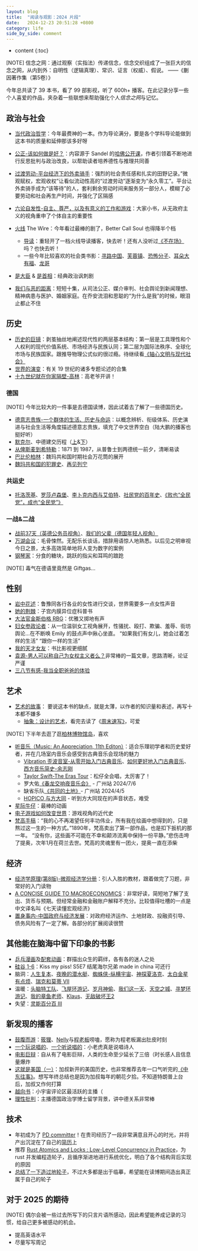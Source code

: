 ```yaml
---
layout: blog
title:  "阅读与观影：2024 片段"
date:   2024-12-23 20:51:28 +0800
category: life
side_by_side: comment
---
```


* content
{:toc}


[NOTE] 信念之网：通过观察（实指法）传递信念，信念交织组成了一张巨大的信念之网，从内到外：自明性（逻辑真理）、常识、证言（权威）、假说。  ——《蒯因著作集（第5卷）》

今年总共读了 39 本书，看了 99 部影视，听了 600h+ 播客。在此记录分享一些个人喜爱的作品，夹杂着一些联想来帮助强化个人*信念之网*与记忆。

## 政治与社会

* [当代政治哲学](https://book.douban.com/subject/26389495/)：今年最费神的一本。作为导论满分，要是各个学科导论能做到这本书的质量和延伸那该多好呀
* [公正-该如何做是好？](https://book.douban.com/subject/20366368/)：内容源于 Sandel 的[哈佛公开课](https://movie.douban.com/subject/25823618/)，作者引领着不断地进行反思批判与政治改良，以帮助读者培养德性与推理共同善
* [过渡劳动-平台经济下的外卖骑手](https://book.douban.com/subject/36985251/)：强烈的社会责任感和扎实的田野记录。”微观赋权，宏观收权”让看似流动性高的“过渡劳动”逐渐变为“永久零工”。平台让外卖骑手成为“该等待”的人，套利剩余劳动时间来服务另一部分人，模糊了必要劳动和社会再生产时间，并强化了区隔感
* [六论自发性-自主、尊严，以及有意义的工作和游戏](https://book.douban.com/subject/30441554/)：大家小书，从无政府主义的视角重申了个体自主的重要性
* [火线](https://m.douban.com/movie/subject/1418199/) The Wire：今年看过最棒的剧了，Better Call Soul 也得降半个档
    * [导读](https://www.gcores.com/articles/170157)：重轻开了一档火线导读播客，快去听！还有人没听过[《不在场》](https://buzaichang.xyz/)吗？也快去听！
    * 一些今年比较喜欢的社会类书影：[寻路中国](https://m.douban.com/book/subject/5414391/)、[芙蓉镇](https://m.douban.com/movie/subject/1297880/)、[恐怖分子](https://movie.douban.com/subject/1305261/)、[耳朵大有福](https://movie.douban.com/subject/2272222/)、[龙哥](https://movie.douban.com/subject/3724118/)

* [是大臣](https://movie.douban.com/subject/4937405/) & [是首相](https://movie.douban.com/subject/1441948/)：经典政治讽刺剧
* [我们与恶的距离](https://movie.douban.com/subject/30181230/)：短短十集，从司法公正、媒介审判、社会舆论到新闻理想、精神病患与医护、婚姻家庭。在乔安流泪和思聪的“为什么是我”的时候，眼泪止都止不住

## 历史

* [历史的巨镜](https://book.douban.com/subject/26591910/)：剥茧抽丝地阐述现代性的两层基本结构：第一层是工具理性和个人权利的现代价值系统、市场经济与民族认同；第二层为国际法秩序、全球化市场与民族国家。跟推导物理公式似的很过瘾。待继续看[《轴心文明与现代社会》](https://m.douban.com/book/subject/35472589/)
* [世界的演变](https://book.douban.com/subject/26639302/)：有关 19 世纪的诸多专题论述的合集
* [十九世纪就在你家隔壁-高林](https://www.xiaoyuzhoufm.com/podcast-topic/6650610dc59d1e57576b6856)：高老爷开讲！

### 德国

[NOTE] 今年比较大的一件事是去德国读博，因此试着去了解了一些德国历史。

* [德意志贵族-一个群体的生活、历史与命运](https://book.douban.com/subject/36091018/)：以概念辨析、衔级体系、历史演进与社会生活等角度描述德意志贵族，填充了中文世界空白（陆大鹏的播客也挺好听）
* [默克尔](https://www.xiaoyuzhoufm.com/episode/615ad8a9ae1d32c4f86c1cd9)、中德建交历程（[上](https://www.xiaoyuzhoufm.com/episode/6369419e0d8d43263ef8ccd0)&[下](https://www.xiaoyuzhoufm.com/episode/64e8ad2780c9ec4c5f467f2b)）
* [从俾斯麦到希特勒](https://book.douban.com/subject/26647781/)：1871 到 1987，从普鲁士到两德统一前夕，清晰易读
* [巴比伦柏林](https://m.douban.com/movie/subject/26389403/)：魏玛共和国时期社会万花筒的展开
* [魏玛共和国的犯罪史](https://www.xiaoyuzhoufm.com/episode/659d259baaf80018359aff6d)、[再见列宁](https://movie.douban.com/subject/1292055/)

### 共运史

* [托洛茨基](https://www.xiaoyuzhoufm.com/episode/5f3f9d1c9504bbdb776c0f6e)、[罗莎卢森堡](https://www.xiaoyuzhoufm.com/episode/5f3a57129504bbdb77b6d756)、[李卜克内西与艾伯特](https://www.xiaoyuzhoufm.com/episode/611108780f547e772c5b3b9e)、[社民党的百年史](https://www.xiaoyuzhoufm.com/episode/6479d125dfb3befd4beca46f)、[《败也“全民党”，成也“全民党”》](http://sis.ruc.edu.cn/gzpl/abffa5ba2f5347488be66f5c0da8721c.htm)

### 一战&二战

* [战前37天（英德公务员视角）](https://movie.douban.com/subject/25823668/)、[我们的父辈（德国年轻人视角）](https://movie.douban.com/subject/22623816/)
* [万湖会议](https://movie.douban.com/subject/35769174/)：毛骨悚然。无配乐长谈话，措辞用语惊人地熟悉。以后见之明审视今日之景，太多高效简单地将人变为数字的案例
* [钢琴家](https://movie.douban.com/subject/1296736/)：分食的糖块，跳跃的指尖和耳鸣的踉跄

[NOTE] 毒气在德语里竟然是 Giftgas…

## 性别

* [岩中花述](https://www.douban.com/podcast/36871347/)：鲁豫同各行各业的女性进行交谈，世界需要多一点女性声音
* [她的荆棘](https://book.douban.com/subject/36893055/)：子宫内膜异位症科普书
* [大法官金斯伯格 RBG](https://movie.douban.com/subject/27615467/)：优雅又掷地有声
* [妇女参政论者](https://movie.douban.com/subject/25821498/)：从一位温驯女工视角展开，性骚扰、殴打、欺骗、羞辱、街坊舆论...在不断唤 Emily 的鼓点声中揪心坐直。 “如果我们有女儿，她会过着怎样的生活” “跟你一样的生活”
* [我的天才女友](https://movie.douban.com/subject/28427782/)：书比影视更细腻
* [袁源-男人可以称自己为女权主义者么？](https://mp.weixin.qq.com/s/QODG-4GG80RUfp7dBMW8XA)非常棒的一篇文章，思路清晰，论证严谨
* [三八节有感-我当全职爸爸的体验](https://www.xiaoyuzhoufm.com/episode/6412a4f0e52db99e4723a70c)

## 艺术

* [艺术的故事](https://book.douban.com/subject/3162991/)： 要说这本书的缺点，就是太薄，以作者的知识量和表述，再写十本都不嫌多
    * [抽象：设计的艺术](https://movie.douban.com/subject/26961333/)，看完去读了《[周末速写》](https://book.douban.com/subject/30303814/)，可爱

[NOTE] 下半年去逛了逛[柏林博物馆岛](https://www.instagram.com/p/DBI5lzUOGE_/?utm_source=ig_web_copy_link&igsh=MzRlODBiNWFlZA==)，喜欢

* [听音乐（Music: An Appreciation, 11th Editon）](https://book.douban.com/subject/30247531/)：适合乐理初学者和历史爱好者，并在几场室内音乐会感受到古典音乐会现场的魅力
    * [Vibration 歪波音室-从零开始入门古典音乐](https://podcasts.apple.com/cn/podcast/%E6%97%B6%E5%85%89%E9%87%8C%E7%9A%84%E6%97%8B%E5%BE%8B-%E4%BB%8E%E9%9B%B6%E5%BC%80%E5%A7%8B%E5%85%A5%E9%97%A8%E5%8F%A4%E5%85%B8%E9%9F%B3%E4%B9%90/id1481229699?i=1000668532050&l=en-GB)、[如何更好地入门古典音乐](https://podcasts.apple.com/cn/podcast/%E7%A9%BF%E8%B6%8A%E5%8E%86%E5%8F%B2%E7%9A%84%E9%9F%B3%E7%AC%A6-%E5%A6%82%E4%BD%95%E6%9B%B4%E5%A5%BD%E5%9C%B0%E5%85%A5%E9%97%A8%E5%8F%A4%E5%85%B8%E9%9F%B3%E4%B9%90/id1481229699?i=1000672950215&l=en-GB)、[西方音乐简史-余志刚](https://book.douban.com/subject/2094547/)
    * [Taylor Swift-The Eras Tour](https://movie.douban.com/subject/36538847/)：松仔全会唱，太厉害了！
    * 罗大佑[《春龙交响夜音乐会》](https://www.douban.com/event/36413078/) - 广州站 2024/7/6
    * 缺省乐队[《共同的土地》](https://music.apple.com/cn/album/%E5%85%B1%E5%90%8C%E7%9A%84%E5%9C%9F%E5%9C%B0/1707500254?l=en-GB)- 广州站 2024/4/5
    * [HOPICO 与方大同](https://www.bilibili.com/video/BV1ZzyTYvEgq/?share_source=copy_web&vd_source=2eb55ce5cd5f24d2d47787beb422a587) - 听到方大同现在的声音状态，难受
* [星际牛仔](https://movie.douban.com/subject/1424406/)：最棒的动画
* [电子游戏如何改变世界](https://movie.douban.com/subject/25782342/)：游戏视角的近代史
* [梵高手稿](https://book.douban.com/subject/26666533/)：“我的心不再渴望任何丰功伟业，所有我在绘画中想得到的，只是熬过这一生的一种方式。”1890年，梵高卖出了第一部作品，也是扣下扳机的那一年。 “没有你，这些画不可能在不幸和颠沛流离中保持一份平静。”悲伤击垮了提奥，次年1月在荷兰去世。梵高的灵魂里有一团火，提奥一直在添柴

## 经济

* [经济学原理(第8版)-微观经济学分册](https://book.douban.com/subject/35005103/)：引人入胜的教材，跟着做完了习题，非常好的入门读物
* [A CONCISE GUIDE TO MACROECONOMICS](https://book.douban.com/subject/5311626/)：非常好读，简短地了解了支出、货币与预期。但经常金融和金融账户解释不充分。比较值得吐槽的一点是中文译名叫《七天读懂宏观经济》
* [置身事内-中国政府与经济发展](https://book.douban.com/subject/35546622/)：对政府经济运作、土地财政、投融资引导、债务风险有了一定了解。各部分的扩展阅读很赞

## 其他能在脑海中留下印象的书影

* [乒乓漫画](https://book.douban.com/subject/35430408/)及[配套动画](https://movie.douban.com/subject/25813424/)：群描出众生的羁绊，各有各的迷人之处
* [硅谷 1-6](https://movie.douban.com/subject/20644938/)：Kiss my piss! S5E7 结尾海尔兄弟 made in china 可还行
* 脑洞：[人生复本](https://movie.douban.com/subject/35819414/)、[夜晚的潜水艇](https://book.douban.com/subject/35005045/)、[蜘蛛侠-纵横宇宙](https://movie.douban.com/subject/30391186/)、[神探夏洛克](https://movie.douban.com/subject/3986493/)、[太白金星有点烦](https://book.douban.com/subject/36328704/)、[瑞克和莫蒂 VII](https://movie.douban.com/subject/36025639/)
* 温暖：[头脑特工队](https://movie.douban.com/subject/10533913/)、[飞屋环游记](https://movie.douban.com/subject/2129039/)、[岁月神偷](https://movie.douban.com/subject/3792799/)、[我们这一天](https://movie.douban.com/subject/33444115/)、[天空之城](https://movie.douban.com/subject/1291583/)、[寻梦环游记](https://movie.douban.com/subject/20495023/)、[我的章鱼老师](https://movie.douban.com/subject/35185752/)、[Klaus](https://movie.douban.com/subject/26858510/)、[无敌破坏王2](https://movie.douban.com/subject/20438964/)
* 失望：[灵能百分百 Ⅲ](https://movie.douban.com/subject/35634023/)

## 新发现的播客

* [鼓腹而游](https://www.xiaoyuzhoufm.com/podcast/5f2162169504bbdb772facc3)：[筱狸](https://weibo.com/ziqilianzhi?topnav=1&wvr=6&topsug=1)、[Nelly](https://www.douban.com/people/nellylin/)与[程老板](https://weibo.com/u/7151076970)唠嗑，愿称为程老板漏出肚皮时刻
* [一个玩说唱的](https://www.xiaoyuzhoufm.com/podcast/67091e6e88064386beca0b78)、[一个听说唱的](https://music.163.com/#/radio?app_version=9.2.22&id=1215716757&dlt=0846)：小老虎真是说唱诗人
* [电影巨辩](https://www.douban.com/podcast/36723459/)：自从有了电影巨辩，人类的生命至少延长了三倍（时长感人且信息量爆炸
* [这就是美国（一）](https://www.xiaoyuzhoufm.com/podcast-topic/66a1f8e37349f7a5576eccbb)：加叔新开的美国历史，也非常推荐去年一口气听完的[《中东往事》](https://www.vistopia.com.cn/detail/163)。想写年终总结也是因为加叔每年的朝花夕拾。不知道特朗普上台后，加叔又作何打算
* [越向书](https://www.xiaoyuzhoufm.com/podcast/609356cb925f506c9b31e8cf)：小宇宙评论区最活跃的主播（
* [理性批判](https://podcasts.apple.com/cn/podcast/%E7%90%86%E6%80%A7%E6%89%B9%E5%88%A4/id1614253470?l=en-GB)：主播德国政治学博士留学背景，讲中德关系非常棒

## 技术

* 年初成为了 [PD committer](https://github.com/tikv/community/pull/204)！在贵司经历了一段非常满意且开心的时光，并将产出沉淀在了自己的[简历](https://husharp.today/resume.html)上 
* 推荐 [Rust Atomics and Locks : Low-Level Concurrency in Practice](https://book.douban.com/subject/35904892/)，为 rust 并发编程造轮子，且循序渐进地进行系统优化，明白了各个结构背后实现的原因
* [总结了一下造过地轮子](https://github.com/ihusharp)，不过大多都是出于临摹，希望能在读博期间造出真正属于自己的轮子

## 对于 2025 的期待

[NOTE] 偶尔会被一些过去所写下的只言片语所感动，因此希望能养成记录的习惯，给自己更多被感动的机会。

* 提高英语水平
* 尽量写写周记

